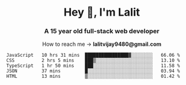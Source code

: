 <h1 align="center">Hey 👋, I'm Lalit</h1>
<h3 align="center">A 15 year old full-stack web developer</h3>

<p align="center">How to reach me → <strong>lalitvijay9480@gmail.com</strong></p>

<!--START_SECTION:waka-->
```text
JavaScript   10 hrs 31 mins  ████████████████▓░░░░░░░░   66.06 % 
CSS          2 hrs 5 mins    ███▒░░░░░░░░░░░░░░░░░░░░░   13.10 % 
TypeScript   1 hr 50 mins    ███░░░░░░░░░░░░░░░░░░░░░░   11.58 % 
JSON         37 mins         █░░░░░░░░░░░░░░░░░░░░░░░░   03.94 % 
HTML         13 mins         ▒░░░░░░░░░░░░░░░░░░░░░░░░   01.42 % 
```
<!--END_SECTION:waka-->
